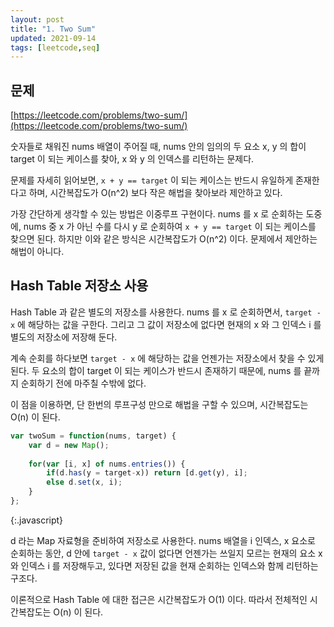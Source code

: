 ```yaml
---
layout: post
title: "1. Two Sum"
updated: 2021-09-14
tags: [leetcode,seq]
---
```


## 문제

[https://leetcode.com/problems/two-sum/](https://leetcode.com/problems/two-sum/)

숫자들로 채워진 nums 배열이 주어질 때, nums 안의 임의의 두 요소 x, y 의 합이 target 이 되는 케이스를 찾아, x 와 y 의 인덱스를 리턴하는 문제다.

문제를 자세히 읽어보면, `x + y == target` 이 되는 케이스는 반드시 유일하게 존재한다고 하며, 시간복잡도가 O(n^2) 보다 작은 해법을 찾아보라 제안하고 있다.

가장 간단하게 생각할 수 있는 방법은 이중루프 구현이다. nums 를 x 로 순회하는 도중에, nums 중 x 가 아닌 수를 다시 y 로 순회하여 `x + y == target` 이 되는 케이스를 찾으면 된다. 하지만 이와 같은 방식은 시간복잡도가 O(n^2) 이다. 문제에서 제안하는 해법이 아니다.

## Hash Table 저장소 사용

Hash Table 과 같은 별도의 저장소를 사용한다. nums 를 x 로 순회하면서, `target - x` 에 해당하는 값을 구한다. 그리고 그 값이 저장소에 없다면 현재의 x 와 그 인덱스 i 를 별도의 저장소에 저장해 둔다.

계속 순회를 하다보면 `target - x` 에 해당하는 값을 언젠가는 저장소에서 찾을 수 있게 된다. 두 요소의 합이 target 이 되는 케이스가 반드시 존재하기 때문에, nums 를 끝까지 순회하기 전에 마주칠 수밖에 없다.

이 점을 이용하면, 단 한번의 루프구성 만으로 해법을 구할 수 있으며, 시간복잡도는 O(n) 이 된다.

```js
var twoSum = function(nums, target) {
    var d = new Map();
    
    for(var [i, x] of nums.entries()) {
        if(d.has(y = target-x)) return [d.get(y), i];
        else d.set(x, i);
    }
};
```
{:.javascript}

d 라는 Map 자료형을 준비하여 저장소로 사용한다. nums 배열을 i 인덱스, x 요소로 순회하는 동안, d 안에 `target - x` 값이 없다면 언젠가는 쓰일지 모르는 현재의 요소 x 와 인덱스 i 를 저장해두고, 있다면 저장된 값을 현재 순회하는 인덱스와 함께 리턴하는 구조다.

이론적으로 Hash Table 에 대한 접근은 시간복잡도가 O(1) 이다. 따라서 전체적인 시간복잡도는 O(n) 이 된다.